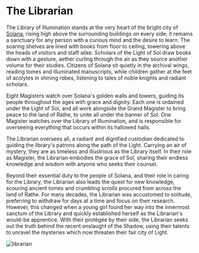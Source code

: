 # The Librarian

The Library of Illumination stands at the very heart of the bright city of [Solana](../regions/rathe/solana/solana.md), rising high above the surrounding buildings on every side; it remains a sanctuary for any person with a curious mind and the desire to learn. The soaring shelves are lined with books from floor to ceiling, towering above the heads of visitors and staff alike. Scholars of the Light of Sol draw books down with a gesture, aether curling through the air as they source another volume for their studies. Citizens of Solana sit quietly in the archival wings, reading tomes and illuminated manuscripts, while children gather at the feet of acolytes in shining robes, listening to tales of noble knights and radiant scholars.

Eight Magisters watch over Solana's golden walls and towers, guiding its people throughout the ages with grace and dignity. Each one is ordained under the Light of Sol, and all work alongside the Grand Magister to bring peace to the land of Rathe, to unite all under the banner of Sol. One Magister watches over the Library of Illumination, and is responsible for overseeing everything that occurs within its hallowed halls.

The Librarian oversees all, a radiant and dignified custodian dedicated to guiding the library's patrons along the path of the Light. Carrying an air of mystery, they are as timeless and illustrious as the Library itself. In their role as Magister, the Librarian embodies the grace of Sol, sharing their endless knowledge and wisdom with anyone who seeks their counsel.

Beyond their essential duty to the people of Solana, and their role in caring for the Library, the Librarian also leads the quest for new knowledge, scouring ancient tomes and crumbling scrolls procured from across the land of Rathe. For many decades, the Librarian was accustomed to solitude, preferring to withdraw for days at a time and focus on their research. However, this changed when a young girl found her way into the innermost sanctum of the Library and quickly established herself as the Librarian's would-be apprentice. With their protégée by their side, the Librarian seeks out the truth behind the recent onslaught of the Shadow, using their talents to unravel the mysteries which now threaten their fair city of Light.

<img src="https://d2hl7maqck52px.cloudfront.net/other-characters/librarian.webp" alt="librarian" class="center" />
